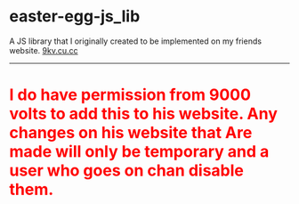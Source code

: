 # easter-egg-js_lib
A JS library that I originally created to be implemented on my friends website. <a href="9kv.cu.cc">9kv.cu.cc</a>
<hr>
<h1 style="color:red">I do have permission from 9000 volts to add this to his website. Any changes on his website that Are made will only be temporary and a user who goes on chan disable them.</h1>
